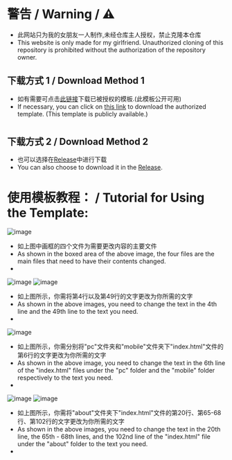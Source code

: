 # 警告 / Warning / ⚠

* 此网站只为我的女朋友一人制作,未经仓库主人授权，禁止克隆本仓库
* This website is only made for my girlfriend. Unauthorized cloning of this repository is prohibited without the authorization of the repository owner.

 ## 下载方式 1 / Download Method 1
* 如有需要可点击[此链接](https://github.com/user-attachments/files/16538783/html.zip)下载已被授权的模板.(此模板公开可用)
* If necessary, you can click on [this link](https://github.com/user-attachments/files/16538783/html.zip) to download the authorized template. (This template is publicly available.)
 
#
 
## 下载方式 2 / Download Method 2
* 也可以选择在[Release](https://github.com/bytong-08/html_00/releases/tag/0)中进行下载
* You can also choose to download it in the [Release](https://github.com/bytong-08/html_00/releases/tag/0). 

#

# 使用模板教程： / Tutorial for Using the Template:
![image](https://github.com/user-attachments/assets/35816690-36fc-4a5e-9f4e-ec68a45dc7ac)
* 如上图中画框的四个文件为需要更改内容的主要文件
* As shown in the boxed area of the above image, the four files are the main files that need to have their contents changed.
* 
![image](https://github.com/user-attachments/assets/3d30ef0c-8bbf-496c-9988-420cf4744271) ![image](https://github.com/user-attachments/assets/b8cda2bf-ada1-48a2-962f-468de9318853)
* 如上图所示，你需将第4行以及第49行的文字更改为你所需的文字
* As shown in the above images, you need to change the text in the 4th line and the 49th line to the text you need.
*
![image](https://github.com/user-attachments/assets/928819d9-bd8e-496f-b28e-638b2ed59e55)
* 如上图所示，你需分别将"pc"文件夹和"mobile"文件夹下"index.html"文件的第6行的文字更改为你所需的文字
* As shown in the above image, you need to change the text in the 6th line of the "index.html" files under the "pc" folder and the "mobile" folder respectively to the text you need.
* 
![image](https://github.com/user-attachments/assets/04de38ba-ac98-4674-a218-936a76a04ab7) ![image](https://github.com/user-attachments/assets/59e67d7b-6584-4f7b-bed8-cb2408aaadcf)
* 如上图所示，你需将"about"文件夹下"index.html"文件的第20行、第65-68行、第102行的文字更改为你所需的文字
* As shown in the above images, you need to change the text in the 20th line, the 65th - 68th lines, and the 102nd line of the "index.html" file under the "about" folder to the text you need.
* 
